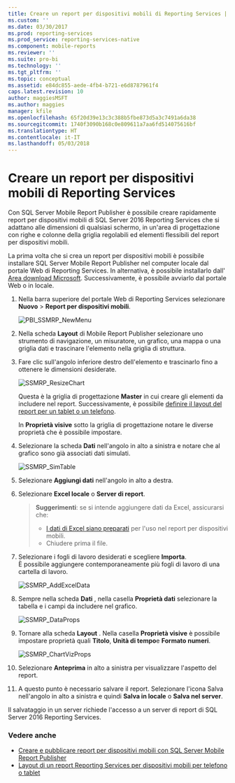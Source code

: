```yaml
---
title: Creare un report per dispositivi mobili di Reporting Services | Microsoft Docs
ms.custom: ''
ms.date: 03/30/2017
ms.prod: reporting-services
ms.prod_service: reporting-services-native
ms.component: mobile-reports
ms.reviewer: ''
ms.suite: pro-bi
ms.technology: ''
ms.tgt_pltfrm: ''
ms.topic: conceptual
ms.assetid: e84dc855-aede-4fb4-b721-e6d8787961f4
caps.latest.revision: 10
author: maggiesMSFT
ms.author: maggies
manager: kfile
ms.openlocfilehash: 65f20d39e13c3c388b5fbe873d5a3c7491a6da38
ms.sourcegitcommit: 1740f3090b168c0e809611a7aa6fd514075616bf
ms.translationtype: HT
ms.contentlocale: it-IT
ms.lasthandoff: 05/03/2018
---
```

# <a name="create-a-reporting-services-mobile-report"></a>Creare un report per dispositivi mobili di Reporting Services
Con SQL Server Mobile Report Publisher è possibile creare rapidamente report per dispositivi mobili di SQL Server 2016 Reporting Services che si adattano alle dimensioni di qualsiasi schermo, in un'area di progettazione con righe e colonne della griglia regolabili ed elementi flessibili del report per dispositivi mobili.  
  
La prima volta che si crea un report per dispositivi mobili è possibile installare SQL Server Mobile Report Publisher nel computer locale dal portale Web di Reporting Services. In alternativa, è possibile installarlo dall' [Area download Microsoft](http://go.microsoft.com/fwlink/?LinkID=733527). Successivamente, è possibile avviarlo dal portale Web o in locale.   
    
1. Nella barra superiore del portale Web di Reporting Services selezionare **Nuovo** > **Report per dispositivi mobili**.  
  
   ![PBI_SSMRP_NewMenu](../../reporting-services/mobile-reports/media/pbi-ssmrp-newmenu.png)  
     
2. Nella scheda **Layout** di Mobile Report Publisher selezionare uno strumento di navigazione, un misuratore, un grafico, una mappa o una griglia dati e trascinare l'elemento nella griglia di struttura.  
  
3. Fare clic sull'angolo inferiore destro dell'elemento e trascinarlo fino a ottenere le dimensioni desiderate.  
  
   ![SSMRP_ResizeChart](../../reporting-services/mobile-reports/media/ssmrp-resizechart.png)  
  
   Questa è la griglia di progettazione **Master** in cui creare gli elementi da includere nel report. Successivamente, è possibile [definire il layout del report per un tablet o un telefono](../../reporting-services/mobile-reports/lay-out-a-reporting-services-mobile-report-for-phone-or-tablet.md).     
     
   In **Proprietà visive** sotto la griglia di progettazione notare le diverse proprietà che è possibile impostare.  
     
4. Selezionare la scheda **Dati** nell'angolo in alto a sinistra e notare che al grafico sono già associati dati simulati.   
  
   ![SSMRP_SimTable](../../reporting-services/mobile-reports/media/ssmrp-simtable.png)  
  
5. Selezionare **Aggiungi dati** nell'angolo in alto a destra.  
  
6. Selezionare **Excel locale** o **Server di report**.  
  
   >**Suggerimenti**: se si intende aggiungere dati da Excel, assicurarsi che:  
    >* [I dati di Excel siano preparati](../../reporting-services/mobile-reports/prepare-excel-data-for-reporting-services-mobile-reports.md) per l'uso nel report per dispositivi mobili.  
    >* Chiudere prima il file.  
7. Selezionare i fogli di lavoro desiderati e scegliere **Importa**.   
   È possibile aggiungere contemporaneamente più fogli di lavoro di una cartella di lavoro.  
    
     ![SSMRP_AddExcelData](../../reporting-services/mobile-reports/media/ssmrp-addexceldata.png)  
  
8. Sempre nella scheda **Dati** , nella casella **Proprietà dati** selezionare la tabella e i campi da includere nel grafico.  
  
   ![SSMRP_DataProps](../../reporting-services/mobile-reports/media/ssmrp-dataprops.png)  
  
9. Tornare alla scheda **Layout** . Nella casella **Proprietà visive** è possibile impostare proprietà quali **Titolo**, **Unità di tempo**e **Formato numeri**.  
  
   ![SSMRP_ChartVizProps](../../reporting-services/mobile-reports/media/ssmrp-chartvizprops.png)  
    
10. Selezionare **Anteprima** in alto a sinistra per visualizzare l'aspetto del report.  
  
11. A questo punto è necessario salvare il report. Selezionare l'icona Salva nell'angolo in alto a sinistra e quindi **Salva in locale** o **Salva nel server**.  
  
   Il salvataggio in un server richiede l'accesso a un server di report di SQL Server 2016 Reporting Services.  
     
   ### <a name="see-also"></a>Vedere anche  
     
-   [Creare e pubblicare report per dispositivi mobili con SQL Server Mobile Report Publisher](../../reporting-services/mobile-reports/create-mobile-reports-with-sql-server-mobile-report-publisher.md)  
-   [Layout di un report Reporting Services per dispositivi mobili per telefono o tablet](../../reporting-services/mobile-reports/lay-out-a-reporting-services-mobile-report-for-phone-or-tablet.md)  
  
   
